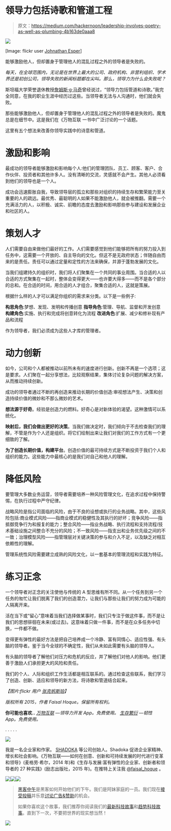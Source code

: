 # 领导力包括诗歌和管道工程

> 原文：<https://medium.com/hackernoon/leadership-involves-poetry-as-well-as-plumbing-4b163de0aaa8>

![](img/06cd96e0a9f7b6eb32627a9a2e9381f8.png)

[Image: flickr user [Johnathan Esper](https://www.flickr.com/photos/wildernessphotographs/4246963253/in/photolist-7thNdn-93Jzq3-4qqDpi-6zcqpK-5hhMAT-e6QF9W-eeCekP-9sDFQn-9gwT96-6tuYwd-4k61Jz-dZeNcv-s9TPh7-9Rvao4-dcoUyn-eC5w4v-gGGKyB-5fAPoz-qZUopg-o1ZzqP-5cLrQm-rug7b2-A1LfWb-fAsd7D-fA2kf6-fA3mYD-7oU666-oLxkHX-dat5CQ-53nguE-p2LUDc-A1LfV9-daLWcv-ndtzAp-64Gvsx-fMnsBT-qujigh-fAcJYs-fAjHX6-e4xhYS-fzpdCh-tV3WY5-5Vsx7R-r5M5Ue-dHbq5C-pN4YXg-b4ruu-g3Znx9-5W1584-q9c7Cc)]

能够激励他人，但却置身于管理他人的混乱过程之外的领导者是失败的。

*每天，在全球范围内，无论是在世界上最大的公司、政府机构、非营利组织、学术界还是初创公司，领导失败的新闻标题都在尖叫。那么，领导力为什么会失败呢？*

斯坦福大学荣誉退休教授[詹姆斯·g·马奇](https://www.gsb.stanford.edu/users/march)曾经说过，“领导力包括管道和诗歌。”我完全同意，在我的职业生涯中经历过这些。当领导者无法与人沟通时，他们就会失败。

那些能够激励他人，但却置身于管理他人的混乱过程之外的领导者是失败的。魔鬼总是在细节中。这是我们在《万物互联 一书中广泛讨论的一个话题。

这里有五个想法来改善你领导实践中的诗意和管道。

# 激励和影响

最成功的领导者能够激励和影响每个人:他们的管理团队、员工、顾客、客户、合作伙伴、投资者和其他许多人。没有清晰的交流，灵感就不会产生。其他人必须看到他们的领导也是一个人。

成功会迅速膨胀自我，导致领导层的孤立和那些对组织的持续生存和繁荣能力至关重要的人的疏远。最优秀、最聪明的人如果不能激励他人，就会被推翻。需要一个充满活力的人，以积极、诚实、前瞻的态度去激励和影响那些参与建设和发展企业和社区的人。

# 策划人才

人们需要自由来做他们最好的工作。人们需要感觉到他们能够把所有的努力投入到任务中，这需要一个开放的、自主导向的文化。但这不是无政府状态；伴随自由而来的是责任。责任可以通过定量和定性的方法来确保，并源于蓬勃发展的文化。

当我们组建持久的组织时，我们将人们聚集在一个共同的事业周围。当合适的人以合适的方式聚集在一起时，整体会变得更大——也许要大得多——而不是各个部分的总和。在合适的时间，用合适的人才组合，聚集合适的人，这就是策展。

根据什么样的人才可以满足你组织的需求来分类。以下是一些例子:

**构思角色**:梦想、发现、发明和传播创意
**指导角色**:管理、导航、监督和开发创意
**构建角色**:实施、执行和完成将创意转化为流程
**改进角色**:扩展、减少和修补现有产品和流程

作为领导者，我们必须成为这些人才库的管理者。

# 动力创新

如今，公司和个人都被推动以前所未有的速度进行创新。创新不再是一个选项；这是要求。人们聚在一起分享想法，比较观察结果，集体讨论复杂问题的解决方案，从而推动持续创新。

成功的领导者通过不断的再创造来推动长期的价值创造:审视想法产生、决策和创造持续价值的微妙和不那么微妙的艺术。

**想法源于好奇**。经验是创造力的燃料。好奇心是对新体验的渴望。这种激情可以系统化。

**映射后，我们会做出更好的决策**。当我们做决定时，我们倾向于不去检查我们的理解，不管是作为个人还是组织。将它们绘制出来让我们对我们的工作方式有一个更细致的了解。

**为了创造长期价值，构建平台**。创造价值的最可持续方式是不断投资于我们个人和组织的能力。这些能力中最核心的是我们对自己和他人的理解。

# 降低风险

要管理大多数业务运营，领导者需要培养一种风险管理文化，在追求过程中保持警惕，在执行过程中严守纪律。

战略风险是指公司面临的风险，由于不良的设想或执行的业务战略。其中，这些风险包括:商业模式风险——指商业模式的稳健性及其执行的好坏；竞争风险——指抵御竞争行为和报复的能力；整合风险——指业务战略、执行流程和支持流程/技术基础设施之间整合不充分的风险；不一致风险——指支出和业务优先级之间的不一致；治理模型风险——指管理层对关键决策的参与和介入不足，以及缺乏对相互依赖性的理解。

管理系统性风险需要建立成熟的风险文化，以一套基本的管理流程和实践为特征。

# 练习正念

一个领导者对正念的关注使他与传统的 A 型思维有所不同。从一个任务到另一个任务的匆忙让我们脱离了我们的创造潜力，让我们与那些让我们的努力成为可能的人隔离开来。

活在当下或“留心”意味着当我们选择做某事时，我们只专注于做这件事，而不是让我们的思想徘徊在未来(或过去)。这意味着只做一件事，而不是在众多任务中切换，一件都不做。

变得更有弹性的最好方法是把自己培养成一个冷静、富有同情心、适应性强、有头脑的领导者。鉴于当今全球的不确定性，我们从未如此需要有头脑的领导人。

有头脑的领导者了解他们对压力和危机的反应，并了解他们对他人的影响。他们更善于激励人们承担更大的风险和责任。

我们的个人、人际和组织工作生活都是相互联系的。通过检查这些联系，我们学习了创造、创新、适应和领导的新方法，将诗歌和管道结合起来。

*【图片:flickr 用户* [*张克帆斯珀*](https://www.flickr.com/photos/wildernessphotographs/4246963253/in/photolist-7thNdn-93Jzq3-4qqDpi-6zcqpK-5hhMAT-e6QF9W-eeCekP-9sDFQn-9gwT96-6tuYwd-4k61Jz-dZeNcv-s9TPh7-9Rvao4-dcoUyn-eC5w4v-gGGKyB-5fAPoz-qZUopg-o1ZzqP-5cLrQm-rug7b2-A1LfWb-fAsd7D-fA2kf6-fA3mYD-7oU666-oLxkHX-dat5CQ-53nguE-p2LUDc-A1LfV9-daLWcv-ndtzAp-64Gvsx-fMnsBT-qujigh-fAcJYs-fAjHX6-e4xhYS-fzpdCh-tV3WY5-5Vsx7R-r5M5Ue-dHbq5C-pN4YXg-b4ruu-g3Znx9-5W1584-q9c7Cc)*】*

*版权所有 2015，作者 Faisal Hoque。保留所有权利。*

**你可能也喜欢..**
[*万物互联*](http://everythingconnectsthebook.com/) *—领导力开发 App。免费使用。*
[*生存繁衍*](http://survivetothrive.pub/) *—韧性 App。免费使用。*

. . . . .

![](img/91778fad92d7997159d7e256c56ab045.png)

我是一名企业家和作家。 [SHADOKA](http://shadoka.com/) 等公司创始人。Shadoka 促进企业家精神、增长和社会影响。《万物互联——如何在创意、创新和可持续发展的时代进行变革和领导》(麦格劳·希尔，2014 年)和《生存与发展:富有弹性的企业家、创新者和领导者的 27 种实践》(励志出版社，2015 年)。在推特上关注我 [@faisal_hoque](https://twitter.com/faisal_hoque) 。

[![](img/50ef4044ecd4e250b5d50f368b775d38.png)](http://bit.ly/HackernoonFB)[![](img/979d9a46439d5aebbdcdca574e21dc81.png)](https://goo.gl/k7XYbx)[![](img/2930ba6bd2c12218fdbbf7e02c8746ff.png)](https://goo.gl/4ofytp)

> [黑客中午](http://bit.ly/Hackernoon)是黑客如何开始他们的下午。我们是阿妹家庭的一员。我们现在[接受投稿](http://bit.ly/hackernoonsubmission)并乐意[讨论广告&赞助](mailto:partners@amipublications.com)的机会。
> 
> 如果你喜欢这个故事，我们推荐你阅读我们的[最新科技故事](http://bit.ly/hackernoonlatestt)和[趋势科技故事](https://hackernoon.com/trending)。直到下一次，不要把世界的现实想当然！

[![](img/be0ca55ba73a573dce11effb2ee80d56.png)](https://goo.gl/Ahtev1)